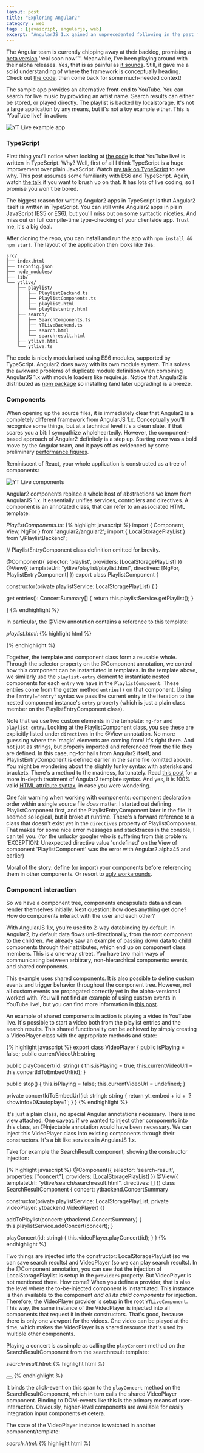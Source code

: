 ```yaml
---
layout: post
title: "Exploring Angular2" 
category : web 
tags : [javascript, angularjs, web]
excerpt: "AngularJS 1.x gained an unprecedented following in the past few years. We use it heavily in our applications, too. All the more reason to dive into the next iteration of this widely popular framework: Angular2."
---
```


The Angular team is currently chipping away at their backlog, promising a [beta version](https://github.com/angular/angular/milestones) 'real soon now'™. 
Meanwhile, I've been playing around with their alpha releases.
Yes, that is as painful as [it sounds](https://github.com/angular/angular/blob/master/CHANGELOG.md).
Still, it gave me a solid understanding of where the framework is conceptually heading.
Check out [the code](https://github.com/sandermak/ytlive-angular2), then come back for some much-needed context!

The sample app provides an alternative front-end to YouTube.
You can search for live music by providing an artist name.
Search results can either be stored, or played directly.
The playlist is backed by localstorage.
It's not a large application by any means, but it's not a toy example either.
This is 'YouTube live!' in action:

![YT Live example app](/pics/ytlive.png)

### TypeScript
First thing you'll notice when looking at [the code](https://github.com/sandermak/ytlive-angular2) is that YouTube live! is written in TypeScript.
Why? Well, first of all I think TypeScript is a huge improvement over plain JavaScript.
Watch [my talk on TypeScript](https://www.youtube.com/watch?v=sNot2qxYujU) to see why.
This post assumes some familiarity with ES6 and TypeScript.
Again, watch [the talk](https://www.youtube.com/watch?v=sNot2qxYujU) if you want to brush up on that.
It has lots of live coding, so I promise you won't be bored.

The biggest reason for writing Angular2 apps in TypeScript is that Angular2 itself is written in TypeScript.
You can still write Angular2 apps in plain JavaScript (ES5 or ES6), but you'll miss out on some syntactic niceties.
And miss out on full compile-time type-checking of your clientside app.
Trust me, it's a big deal.

After cloning the repo, you can install and run the app with ```npm install && npm start```.
The layout of the application then looks like this:

    src/
    ├── index.html
    ├── tsconfig.json
    ├── node_modules/
    ├── lib/
    └── ytlive/
        ├── playlist/
        │   ├── PlaylistBackend.ts
        │   ├── PlaylistComponents.ts
        │   ├── playlist.html
        │   └── playlistentry.html
        ├── search/
        │   ├── SearchComponents.ts
        │   ├── YTLiveBackend.ts
        │   ├── search.html
        │   └── searchresult.html
        ├── ytlive.html
        └── ytlive.ts

The code is nicely modularised using ES6 modules, supported by TypeScript.
Angular2 does away with its own module system.
This solves the awkward problems of duplicate module definition when combining AngularJS 1.x  with module loaders like require.js.
Notice that Angular2 is distributed as [npm package](https://www.npmjs.com/package/angular2) so installing (and later upgrading) is a breeze.

### Components
When opening up the source files, it is immediately clear that Angular2 is a completely different framework from AngularJS 1.x.
Conceptually you'll recognize some things, but at a technical level it's a clean slate.
If that scares you a bit: I sympathize wholeheartedly.
However, the component-based approach of Angular2 definitely is a step up.
Starting over was a bold move by the Angular team, and it pays off as evidenced by some preliminary [performance figures](http://info.meteor.com/blog/comparing-performance-of-blaze-react-angular-meteor-and-angular-2-with-meteor).

Reminiscent of React, your whole application is constructed as a tree of components:

![YT Live components](/pics/ytlive-components.png)

Angular2 components replace a whole host of abstractions we know from AngularJS 1.x.
It essentially unifies services, controllers and directives.
A component is an annotated class, that can refer to an associated HTML template:

_PlaylistComponents.ts_:
{% highlight javascript %}
import { Component, View, NgFor } from 'angular2/angular2';
import { LocalStoragePlayList } from './PlaylistBackend';

// PlaylistEntryComponent class definition omitted for brevity.

@Component({
  selector: 'playlist',
  providers: [LocalStoragePlayList]
})
@View({
  templateUrl: "ytlive/playlist/playlist.html",
  directives: [NgFor, PlaylistEntryComponent]
})
export class PlaylistComponent {

  constructor(private playlistService: LocalStoragePlayList) { }

  get entries(): ConcertSummary[] {
    return this.playlistService.getPlaylist();
  }

}
{% endhighlight %}

In particular, the @View annotation contains a reference to this template:

_playlist.html_:
{% highlight html %}
<div class="playlist row">
  <div *ng-for="#entry of entries">
    <playlist-entry [entry]="entry"></playlist-entry>
  </div>
</div>
{% endhighlight %}

Together, the template and component class form a reusable whole.
Through the selector property on the @Component annotation, we control how this component can be instantiated in templates.
In the template above, we similarly use the ```playlist-entry``` element to instantiate nested components for each ```entry``` we have in the ```PlaylistComponent```. 
These entries come from the getter method ```entries()``` on that component.
Using the ```[entry]="entry"``` syntax we pass the current entry in the iteration to the nested component instance's ```entry``` property (which is just a plain class member on the PlaylistEntryComponent class).

Note that we use two custom elements in the template: ```ng-for``` and ```playlist-entry```.
Looking at the PlaylistComponent class, you see these are explicitly listed under ```directives``` in the @View annotation.
No more guessing where the 'magic' elements are coming from!
It's right there. And not just as strings, but properly imported and referenced from the file they are defined.
In this case, ng-for hails from Angular2 itself, and PlaylistEntryComponent is defined earlier in the same file (omitted above).
You might be wondering about the slightly funky syntax with asterisks and brackets.
There's a method to the madness, fortunately.
Read [this post](http://victorsavkin.com/post/119943127151/angular-2-template-syntax) for a more in-depth treatment of Angular2 template syntax. And yes, it is 100% valid [HTML attribute syntax](http://www.w3.org/TR/html-markup/syntax.html#syntax-attributes), in case you were wondering.

One fair warning when working with components: component declaration order within a single source file _does_ matter.
I started out defining PlaylistComponent first, and the PlaylistEntryComponent later in the file.
It seemed so logical, but it broke at runtime.
There's a forward reference to a class that doesn't exist yet in the ```directives``` property of PlaylistComponent.
That makes for some nice error messages and stacktraces in the console, I can tell you.
(for the unlucky googler who is suffering from this problem: 'EXCEPTION: Unexpected directive value 'undefined' on the View of component 'PlaylistComponent' was the error with Angular2.alpha45 and earlier)

Moral of the story: define (or import) your components before referencing them in other components. Or resort to [ugly workarounds](http://blog.thoughtram.io/angular/2015/09/03/forward-references-in-angular-2.html).

### Component interaction
So we have a component tree, components encapsulate data and can render themselves initially.
Next question: how does anything get done?
How do components interact with the user and each other?

With AngularJS 1.x, you're used to 2-way databinding by default.
In Angular2, by default data flows uni-directionally, from the root component to the children.
We already saw an example of passing down data to child components through their attributes, which end up on component class members.
This is a one-way street.
You have two main ways of communicating between arbitrary, non-hierarchical components: events, and shared components.

This example uses shared components.
It is also possible to define custom events and trigger behavior throughout the component tree.
However, not all custom events are propagated correctly yet in the alpha-versions I worked with.
You will not find an example of using custom events in YouTube live!, but you can find more information in [this post](http://schwarty.com/2015/08/14/angular2-eventemitter-and-custom-event-name/).

An example of shared components in action is playing a video in YouTube live. 
It's possible to start a video both from the playlist entries and the search results.
This shared functionality can be achieved by simply creating a VideoPlayer class with the appropriate methods and state:

{% highlight javascript %}
export class VideoPlayer {
  public isPlaying = false;
  public currentVideoUrl: string

  public playConcert(id: string) {
    this.isPlaying = true;
    this.currentVideoUrl = this.concertIdToEmbedUrl(id);
  }

  public stop() {
    this.isPlaying = false;
    this.currentVideoUrl = undefined;
  }

  private concertIdToEmbedUrl(id: string): string {
    return yt_embed + id + '?showinfo=0&autoplay=1';
  }
}
{% endhighlight %}

It's just a plain class, no special Angular annotations necessary.
There is no view attached.
One caveat: if we wanted to inject other components into this class, an @Injectable annotation would have been necessary.
We can inject this VideoPlayer class into existing components through their constructors.
It's a bit like services in AngularJS 1.x.

Take for example the SearchResult component, showing the constructor injection:

{% highlight javascript %}
@Component({
  selector: 'search-result',
  properties: ["concert"],
  providers: [LocalStoragePlayList]
})
@View({
  templateUrl: "ytlive/search/searchresult.html",
  directives: []
})
class SearchResultComponent {
  concert: ytbackend.ConcertSummary

  constructor(private playlistService: LocalStoragePlayList,
     private videoPlayer: ytbackend.VideoPlayer) {}

  addToPlaylist(concert: ytbackend.ConcertSummary) {
    this.playlistService.addConcert(concert);
  }

  playConcert(id: string) {
    this.videoPlayer.playConcert(id);
  }
}
{% endhighlight %}

Two things are injected into the constructor: LocalStoragePlayList (so we can save search results) and VideoPlayer (so we can play search results).
In the @Component annotation, you can see that the injection of LocalStoragePlaylist is setup in the ```providers``` property.
But VideoPlayer is not mentioned there. How come?
When you define a provider, that is also the level where the to-be-injected component is instantiated.
This instance is then available to the component _and all its child components_ for injection.
Therefore, the VideoPlayer provider is setup in the root ```YTLiveComponent```.
This way, the same instance of the VideoPlayer is injected into all components that request it in their constructors.
That's good, because there is only one viewport for the videos.
One video can be played at the time, which makes the VideoPlayer is a shared resource that's used by multiple other components.

Playing a concert is as simple as calling the ```playConcert``` method on the SearchResultComponent from the searchresult template:

_searchresult.html_:
{% highlight html %}
<!-- lots of stuff omitted -->
<button title="Play now" class="play btn btn-success">
    <span (click)="playConcert(concert.id)" class="glyphicon glyphicon-play-circle"></span>
</button>
{% endhighlight %}

It binds the click-event on this span to the ```playConcert``` method on the SearchResultComponent, which in turn calls the shared VideoPlayer component.
Binding to DOM-events like this is the primary means of user-interaction.
Obviously, higher-level components are available for easily integration input components et cetera.

The state of the VideoPlayer instance is watched in another component/template:

_search.html_:
{% highlight html %}
<!-- lots of stuff omitted -->
<div *ng-if="playing" id="concerts" class="row">
  <iframe width="100%" height="100%" [src]="embedUrl" frameborder="0" allowfullscreen></iframe>
</div>
{% endhighlight %}

The ```[src]``` syntax binds the src property of the iframe to the ```embedUrl``` property of the component for this template.
If the embedUrl changes, the src of the iframe is automatically updated (but not the other way around).

### Http service
Angular is more than just a front-end component framework. 
In AngularJS 1.x there was an $http service to do backend calls.
The same applies to Angular2.
Instead of returning (their own flavor) of Promises like in 1.x, the new Http component returns [RX Observables](https://github.com/Reactive-Extensions/RxJS/blob/master/doc/api/core/observable.md).
Angular2 adopts RxJs as core dependency, you see it popping up in several APIs.
It takes some getting used to, but RxJs is a proven library offering a great way to compose asynchronous data flows.

In YouTube live!, we use an injected Http component to do the YouTube API calls:

{% highlight javascript %}
@Injectable()
export class ConcertService {

  private concerts: ConcertSummary[];

  constructor(private http: Http) { }

  public findConcerts(artist: string, duration = Duration.FULLCONCERT): any {
    var ytDuration: string;
    
    // .. snipped for brevity ..

    var searchString = yt_search + ytDuration + '&q=' + encodeURIComponent('live ' + artist);

    return this.http.get(searchString).map((res: any) => {
      var ytResults: {items: YTSearchResult[] } = res.json();
      var transformedResults = ytResults.items.map(this.toConcertSummary)
      this.concerts = transformedResults;
      return transformedResults;
    });
  }
}
{% endhighlight %}

Again, we see a viewless component, but this time with the @Injectable annotation since we need Angular to inject the Http component in the constructor.
After performing a ```get``` call, the result is transformed using ```map``` on the observable.
This returns another observable, now containing data in a format we can use.
One slight annoyance is that the Http.get returns ```any``` in the current typing definition of Angular2.
It would be nice to use the RxJS type definitions for Observables, so we can get some compile-time sanity back here as well.

The resulting Observable is used in the ```searchConcerts``` method on SearchComponent:

{% highlight javascript %}
export class SearchComponent {
  
  private concerts: ytbackend.ConcertSummary[] = [];

  constructor(private concertService: ytbackend.ConcertService,
      private videoPlayer: ytbackend.VideoPlayer) { }

  searchConcerts(): void {
    this.videoPlayer.stop();
    this.concertService
      .findConcerts(this.searchTerm)
      .subscribe((results: ytbackend.ConcertSummary[]) => this.concerts = results);
  }
}
{% endhighlight %}

Since the ConcertService returns an observable, we cannot assign it directly to a class member of type ```ConcertSummary[]```.
Instead, we subscribe to the observable and assign the result once our subscriber is called when results are available.
The template automatically detects changes to ```concerts``` and shows the new results from the API call.
It would be nice if this manual 'unwrapping' of Observables would not be necessary.

### Wrapping up
This post barely scratches the surface of what features are in Angular2.
There's a whole new approach to [Forms](http://blog.ng-book.com/the-ultimate-guide-to-forms-in-angular-2/), a new [Router](https://angular.github.io/router/) and much more.
You will find the documentation to be inadequate though.
There's also lots of outdated information on the web, especially given the pace of the alpha releases and the amount of breakage between releases.
This article itself will be no exception, probably.

Still, a more stable period is forthcoming with the Angular2 beta nearing.
Now is a good time to start learning the concepts of Angular2, but don't expect it to be a beginner-friendly experience.
There's definitely some rough edges to Angular2, but all in all it looks very promising to me.

Play around with [the code](https://github.com/sandermak/ytlive-angular2) for YouTube live and let me know what you think!
